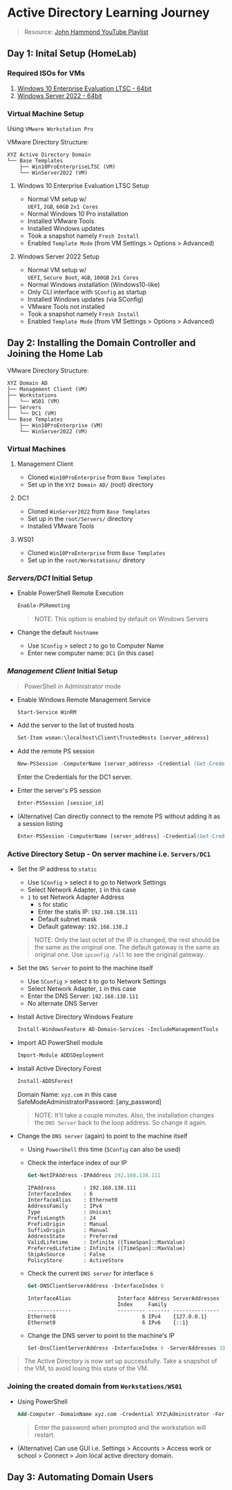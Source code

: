 # Active Directory Learning Journey

> Resource: [John Hammond YouTube Playlist](https://www.youtube.com/playlist?list=PL1H1sBF1VAKVoU6Q2u7BBGPsnkn-rajlp)

## Day 1: Inital Setup (HomeLab)

### Required ISOs for VMs

1. [Windows 10 Enterprise Evaluation LTSC - 64bit](https://www.microsoft.com/en-in/evalcenter/download-windows-10-enterprise)
2. [Windows Server 2022 - 64bit](https://www.microsoft.com/en-us/evalcenter/download-windows-server-2022)

### Virtual Machine Setup

Using `VMware Workstation Pro`

VMware Directory Structure:

```
XYZ Active Directory Domain
└── Base Templates
    ├── Win10ProEnterpriseLTSC (VM)
    └── WinServer2022 (VM)
```

1. Windows 10 Enterprise Evaluation LTSC Setup
    - Normal VM setup w/ <br>
        `UEFI`, `2GB`, `60GB` `2x1 Cores`
    - Normal Windows 10 Pro installation
    - Installed VMware Tools
    - Installed Windows updates
    - Took a snapshot namely `Fresh Install`
    - Enabled `Template Mode` (from VM Settings > Options > Advanced)

2. Windows Server 2022 Setup
    - Normal VM setup w/ <br>
        `UEFI`, `Secure Boot`, `4GB`, `100GB` `2x1 Cores`
    - Normal Windows installation (Windows10-like)
    - Only CLI interface with `SConfig` as startup
    - Installed Windows updates (via SConfig)
    - VMware Tools not installed
    - Took a snapshot namely `Fresh Install`
    - Enabled `Template Mode` (from VM Settings > Options > Advanced)


## Day 2: Installing the Domain Controller and Joining the Home Lab

VMware Directory Structure:

```
XYZ Domain AD
├── Management Client (VM)
├── Workstations
│   └── WS01 (VM)
├── Servers
│   └── DC1 (VM)
└── Base Templates
    ├── Win10ProEnterprise (VM)
    └── WinServer2022 (VM)
```

### Virtual Machines

1. Management Client
    - Cloned `Win10ProEnterprise` from `Base Templates`
    - Set up in the `XYZ Domain AD/` (root) directory

2. DC1
    - Cloned `WinServer2022` from `Base Templates`
    - Set up in the `root/Servers/` directory
    - Installed VMware Tools

3. WS01
    - Cloned `Win10ProEnterprise` from `Base Templates`
    - Set up in the `root/Workstations/` diretory

### *Servers/DC1* Initial Setup

* Enable PowerShell Remote Execution

    ```ps
    Enable-PSRemoting
    ```

    > NOTE: This option is enabled by default on Windows Servers

* Change the default `hostname`

    - Use `SConfig` > select `2` to go to Computer Name
    - Enter new computer name: `DC1` (in this case)

### *Management Client* Initial Setup

> PowerShell in Administrator mode

* Enable Windows Remote Management Service

    ```ps
    Start-Service WinRM
    ```

* Add the server to the list of trusted hosts

    ```ps
    Set-Item wsman:\localhost\Client\TrustedHosts [server_address]
    ```

* Add the remote PS session

    ```ps
    New-PSSession -ComputerName [server_address> -Credential (Get-Credential]
    ```
    Enter the Credentials for the DC1 server.

* Enter the server's PS session

    ```ps
    Enter-PSSession [session_id]
    ```

* (Alternative) Can directly connect to the remote PS without adding it as a session listing

    ```ps
    Enter-PSSession -ComputerName [server_address] -Credential(Get-Credential)
    ```

### Active Directory Setup - On server machine i.e. `Servers/DC1`

* Set the IP address to `static`

    - Use `SConfig` > select `8` to go to Network Settings
    - Select Network Adapter, `1` in this case
    - `1` to set Network Adapter Address
        - `S` for static
        - Enter the statis IP: `192.168.138.111`
        - Default subnet mask
        - Default gateway: `192.168.138.2`
    
    > NOTE: Only the last octet of the IP is changed, the rest should be the same as the original one. The default gateway is the same as original one. Use `ipconfig /all` to see the original gateway.

* Set the `DNS Server` to point to the machine itself

    - Use `SConfig` > select `8` to go to Network Settings
    - Select Network Adapter, `1` in this case
    - Enter the DNS Server: `192.168.138.111`
    - No alternate DNS Server

* Install Active Directory Windows Feature

    ```ps
    Install-WindowsFeature AD-Domain-Services -IncludeManagementTools
    ```

* Import AD PowerShell module

    ```ps
    Import-Module ADDSDeployment
    ```

* Install Active Directory Forest

    ```ps
    Install-ADDSForest
    ```
    Domain Name: `xyz.com` in this case <br>
    SafeModeAdministratorPassword: [any_password]

    > NOTE: It'll take a couple minutes. Also, the installation changes the `DNS Server` back to the loop address. So change it again.

* Change the `DNS server` (again) to point to the machine itself

    - Using `PowerShell` this time (`SConfig` can also be used)

    - Check the interface index of our IP
        ```ps
        Get-NetIPAddress -IPAddress 192.168.138.111
        ```
        ```shell
        IPAddress         : 192.168.138.111
        InterfaceIndex    : 6
        InterfaceAlias    : Ethernet0
        AddressFamily     : IPv4
        Type              : Unicast
        PrefixLength      : 24
        PrefixOrigin      : Manual
        SuffixOrigin      : Manual
        AddressState      : Preferred
        ValidLifetime     : Infinite ([TimeSpan]::MaxValue)
        PreferredLifetime : Infinite ([TimeSpan]::MaxValue)
        SkipAsSource      : False
        PolicyStore       : ActiveStore
        ```

    - Check the current `DNS server` for interface `6`
        ```ps
        Get-DNSClientServerAddress -InterfaceIndex 6
        ```
        ```shell
        InterfaceAlias               Interface Address ServerAddresses
                                     Index     Family
        --------------               --------- ------- ---------------
        Ethernet0                            6 IPv4    {127.0.0.1}
        Ethernet0                            6 IPv6    {::1}
        ```

    - Change the DNS server to point to the machine's IP
        ```ps
        Set-DnsClientServerAddress -InterfaceIndex 6 -ServerAddresses 192.168.138.111
        ```

> The Active Directory is now set up successfully. Take a snapshot of the VM, to avoid losing this state of the VM.

### Joining the created domain from `Workstations/WS01`

* Using PowerShell

    ```ps
    Add-Computer -DomainName xyz.com -Credential XYZ\Administrator -Force -Restart
    ```

    > Enter the password when prompted and the workstation will restart.

* (Alternative) Can use GUI i.e. Settings > Accounts > Access work or school > Connect > Join local active directory domain.

## Day 3: Automating Domain Users

